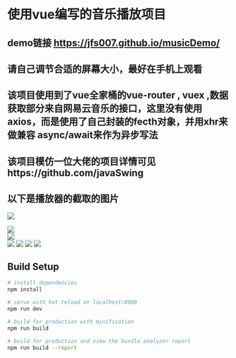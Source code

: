 使用vue编写的音乐播放项目
====
demo链接 https://jfs007.github.io/musicDemo/
----
请自己调节合适的屏幕大小，最好在手机上观看
---
该项目使用到了vue全家桶的vue-router , vuex ,数据获取部分来自网易云音乐的接口，这里没有使用axios，而是使用了自己封装的fecth对象，并用xhr来做兼容
async/await来作为异步写法
--
该项目模仿一位大佬的项目详情可见https://github.com/javaSwing
--
以下是播放器的截取的图片
--
![](https://github.com/Jfs007/music/blob/master/music/screenshots/2.jpg)  

![](https://github.com/Jfs007/music/blob/master/music/screenshots/1.jpg)  
![](https://github.com/Jfs007/music/blob/master/music/screenshots/3.jpg)  
![](https://github.com/Jfs007/music/blob/master/music/screenshots/4.jpg) 
![](https://github.com/Jfs007/music/blob/master/music/screenshots/6.jpg) 
![](https://github.com/Jfs007/music/blob/master/music/screenshots/8.jpg) 
![](https://github.com/Jfs007/music/blob/master/music/screenshots/10.jpg) 

## Build Setup

``` bash
# install dependencies
npm install

# serve with hot reload at localhost:8080
npm run dev

# build for production with minification
npm run build

# build for production and view the bundle analyzer report
npm run build --report
```




